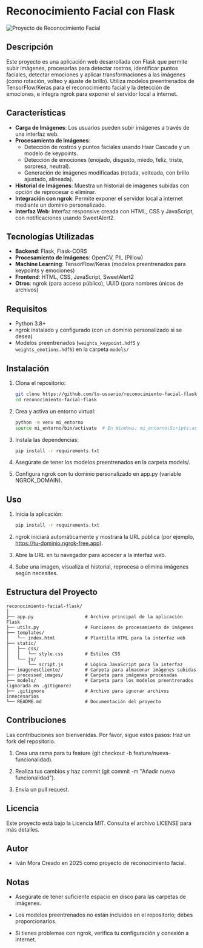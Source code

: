 # Reconocimiento Facial con Flask

![Proyecto de Reconocimiento Facial](https://images.unsplash.com/photo-1516321318423-ffd5e0b9f981?ixlib=rb-4.0.3&auto=format&fit=crop&w=1350&q=80)

## Descripción
Este proyecto es una aplicación web desarrollada con Flask que permite subir imágenes, procesarlas para detectar rostros, identificar puntos faciales, detectar emociones y aplicar transformaciones a las imágenes (como rotación, volteo y ajuste de brillo). Utiliza modelos preentrenados de TensorFlow/Keras para el reconocimiento facial y la detección de emociones, e integra ngrok para exponer el servidor local a internet.

## Características
- **Carga de Imágenes**: Los usuarios pueden subir imágenes a través de una interfaz web.
- **Procesamiento de Imágenes**:
  - Detección de rostros y puntos faciales usando Haar Cascade y un modelo de keypoints.
  - Detección de emociones (enojado, disgusto, miedo, feliz, triste, sorpresa, neutral).
  - Generación de imágenes modificadas (rotada, volteada, con brillo ajustado, alineada).
- **Historial de Imágenes**: Muestra un historial de imágenes subidas con opción de reprocesar o eliminar.
- **Integración con ngrok**: Permite exponer el servidor local a internet mediante un dominio personalizado.
- **Interfaz Web**: Interfaz responsive creada con HTML, CSS y JavaScript, con notificaciones usando SweetAlert2.

## Tecnologías Utilizadas
- **Backend**: Flask, Flask-CORS
- **Procesamiento de Imágenes**: OpenCV, PIL (Pillow)
- **Machine Learning**: TensorFlow/Keras (modelos preentrenados para keypoints y emociones)
- **Frontend**: HTML, CSS, JavaScript, SweetAlert2
- **Otros**: ngrok (para acceso público), UUID (para nombres únicos de archivos)

## Requisitos
- Python 3.8+
- ngrok instalado y configurado (con un dominio personalizado si se desea)
- Modelos preentrenados (`weights_keypoint.hdf5` y `weights_emotions.hdf5`) en la carpeta `models/`

## Instalación
1. Clona el repositorio:
   ```bash
   git clone https://github.com/tu-usuario/reconocimiento-facial-flask.git
   cd reconocimiento-facial-flask
   ```

2. Crea y activa un entorno virtual:
    ```bash
    python -m venv mi_entorno
    source mi_entorno/bin/activate  # En Windows: mi_entorno\Scripts\activate
   ```

3. Instala las dependencias:
    ```bash
    pip install -r requirements.txt
    ```

4. Asegúrate de tener los modelos preentrenados en la carpeta models/.

5. Configura ngrok con tu dominio personalizado en app.py (variable NGROK_DOMAIN).

## Uso

1. Inicia la aplicación:
    ```bash
    pip install -r requirements.txt
    ```

2. ngrok iniciará automáticamente y mostrará la URL pública (por ejemplo, https://tu-dominio.ngrok-free.app).

3. Abre la URL en tu navegador para acceder a la interfaz web.

4. Sube una imagen, visualiza el historial, reprocesa o elimina imágenes según necesites.

## Estructura del Proyecto

```
reconocimiento-facial-flask/
│
├── app.py                   # Archivo principal de la aplicación Flask
├── utils.py                 # Funciones de procesamiento de imágenes
├── templates/
│   └── index.html           # Plantilla HTML para la interfaz web
├── static/
│   ├── css/
│   │   └── style.css        # Estilos CSS
│   └── js/
│       └── script.js        # Lógica JavaScript para la interfaz
├── imagenesCliente/         # Carpeta para almacenar imágenes subidas
├── processed_images/        # Carpeta para imágenes procesadas
├── models/                  # Carpeta para los modelos preentrenados (ignorada en .gitignore)
├── .gitignore               # Archivo para ignorar archivos innecesarios
└── README.md                # Documentación del proyecto
```

## Contribuciones

Las contribuciones son bienvenidas. Por favor, sigue estos pasos:
Haz un fork del repositorio.

1. Crea una rama para tu feature (git checkout -b feature/nueva-funcionalidad).

2. Realiza tus cambios y haz commit (git commit -m "Añadir nueva funcionalidad").

3. Envía un pull request.

## Licencia

Este proyecto está bajo la Licencia MIT. Consulta el archivo LICENSE para más detalles.

## Autor

* Iván Mora
Creado en 2025 como proyecto de reconocimiento facial.

## Notas

* Asegúrate de tener suficiente espacio en disco para las carpetas de imágenes.

* Los modelos preentrenados no están incluidos en el repositorio; debes proporcionarlos.

* Si tienes problemas con ngrok, verifica tu configuración y conexión a internet.